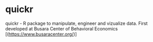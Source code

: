 # quickr
quickr -  R package to manipulate, engineer and vizualize data.
First developed at Busara Center of Behavioral Economics [(https://www.busaracenter.org/)]
